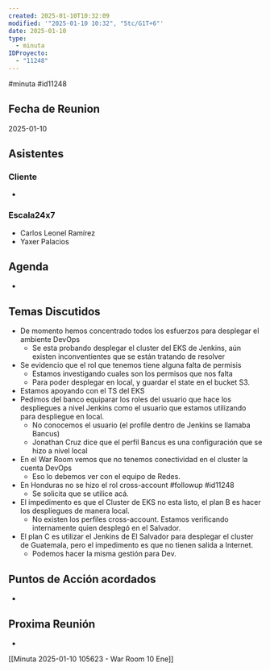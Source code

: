 ```yaml
---
created: 2025-01-10T10:32:09
modified: '"2025-01-10 10:32", "5tc/G1T+6"'
date: 2025-01-10
type:
  - minuta
IDProyecto:
  - "11248"
---
```

#minuta 
#id11248

## Fecha de Reunion
2025-01-10

## Asistentes

### Cliente
* 
### Escala24x7
- Carlos Leonel Ramírez
-  Yaxer Palacios

## Agenda
* 
## Temas Discutidos
*  De momento hemos concentrado todos los esfuerzos para desplegar el ambiente DevOps
	* Se esta probando desplegar el cluster del EKS de Jenkins, aún existen inconventientes que se están tratando de resolver
* Se evidencio que el rol que tenemos tiene alguna falta de permisis
	* Estamos investigando cuales son los permisos que nos falta
	* Para poder desplegar en local, y guardar el state en el bucket S3.
* Estamos apoyando con el TS del EKS
* Pedimos del banco equiparar los roles del usuario que hace los despliegues a nivel Jenkins como el usuario que estamos utilizando para despliegue en local.
	* No conocemos el usuario (el profile dentro de Jenkins se llamaba Bancus)
	* Jonathan Cruz dice que el perfil Bancus es una configuración que se hizo a nivel local
* En el War Room vemos que no tenemos conectividad en el cluster la cuenta DevOps
	* Eso lo debemos ver con el equipo de Redes.
* En Honduras no se hizo el rol cross-account #followup #id11248
	* Se solicita que se utilice acá.
* El impedimento es que el Cluster de EKS no esta listo, el plan B es hacer los despliegues de manera local.
	* No existen los perfiles cross-account. Estamos verificando internamente quien desplegó en el Salvador.
* El plan C es utilizar el Jenkins de El Salvador para desplegar el cluster de Guatemala, pero el impedimento es que no tienen salida a Internet.
	* Podemos hacer la misma gestión para Dev.
	
## Puntos de Acción acordados
- 

## Proxima Reunión
*   

[[Minuta 2025-01-10 105623 - War Room 10 Ene]]
